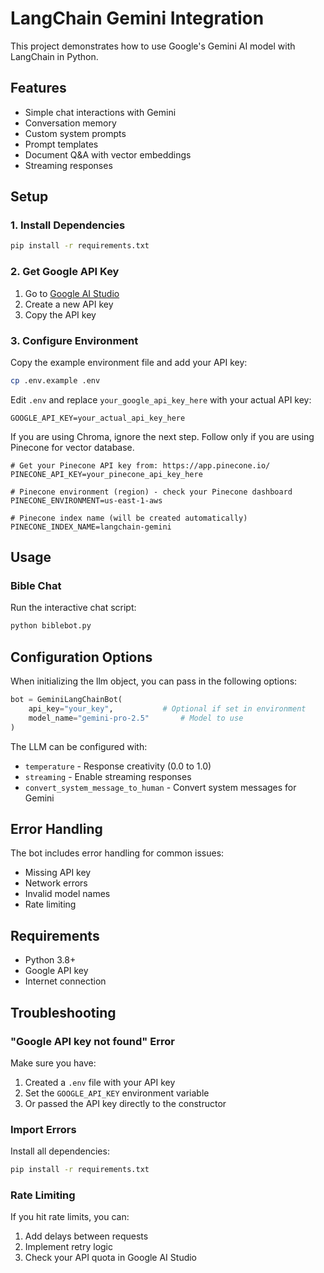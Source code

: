 # LangChain Gemini Integration

This project demonstrates how to use Google's Gemini AI model with LangChain in Python.

## Features

- Simple chat interactions with Gemini
- Conversation memory
- Custom system prompts
- Prompt templates
- Document Q&A with vector embeddings
- Streaming responses

## Setup

### 1. Install Dependencies

```bash
pip install -r requirements.txt
```

### 2. Get Google API Key

1. Go to [Google AI Studio](https://makersuite.google.com/app/apikey)
2. Create a new API key
3. Copy the API key

### 3. Configure Environment

Copy the example environment file and add your API key:

```bash
cp .env.example .env
```

Edit `.env` and replace `your_google_api_key_here` with your actual API key:

```
GOOGLE_API_KEY=your_actual_api_key_here
```
If you are using Chroma, ignore the next step. Follow only if you are using Pinecone for vector database.

```
# Get your Pinecone API key from: https://app.pinecone.io/
PINECONE_API_KEY=your_pinecone_api_key_here

# Pinecone environment (region) - check your Pinecone dashboard
PINECONE_ENVIRONMENT=us-east-1-aws

# Pinecone index name (will be created automatically)
PINECONE_INDEX_NAME=langchain-gemini
```
## Usage

### Bible Chat

Run the interactive chat script:

```bash
python biblebot.py
```

## Configuration Options

When initializing the llm object, you can pass in the following options:

```python
bot = GeminiLangChainBot(
    api_key="your_key",           # Optional if set in environment
    model_name="gemini-pro-2.5"       # Model to use
)
```

The LLM can be configured with:
- `temperature` - Response creativity (0.0 to 1.0)
- `streaming` - Enable streaming responses
- `convert_system_message_to_human` - Convert system messages for Gemini

## Error Handling

The bot includes error handling for common issues:
- Missing API key
- Network errors
- Invalid model names
- Rate limiting

## Requirements

- Python 3.8+
- Google API key
- Internet connection

## Troubleshooting

### "Google API key not found" Error

Make sure you have:
1. Created a `.env` file with your API key
2. Set the `GOOGLE_API_KEY` environment variable
3. Or passed the API key directly to the constructor

### Import Errors

Install all dependencies:
```bash
pip install -r requirements.txt
```

### Rate Limiting

If you hit rate limits, you can:
1. Add delays between requests
2. Implement retry logic
3. Check your API quota in Google AI Studio

